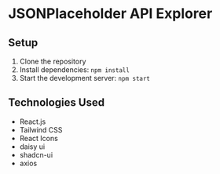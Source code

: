    
# JSONPlaceholder API Explorer

## Setup

1. Clone the repository
2. Install dependencies: `npm install` 
4. Start the development server: `npm start`
 

## Technologies Used

- React.js 
- Tailwind CSS 
- React Icons 
- daisy ui
- shadcn-ui
- axios 
